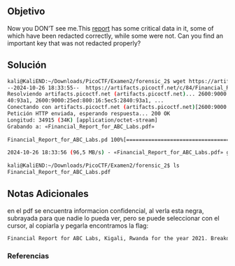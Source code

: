## Objetivo
Now you DON’T see me.This [report](https://artifacts.picoctf.net/c/84/Financial_Report_for_ABC_Labs.pdf) has some critical data in it, some of which have been redacted correctly, while some were not. Can you find an important key that was not redacted properly?
## Solución
```bash
kali@KaliEND:~/Downloads/PicoCTF/Examen2/forensic_2$ wget https://artifacts.picoctf.net/c/84/Financial_Report_for_ABC_Labs.pdf  
--2024-10-26 18:33:55--  https://artifacts.picoctf.net/c/84/Financial_Report_for_ABC_Labs.pdf  
Resolviendo artifacts.picoctf.net (artifacts.picoctf.net)... 2600:9000:25ed:a200:16:5ec5:2840:93a1, 2600:9000:25ed:f200:16:5ec5:28  
40:93a1, 2600:9000:25ed:800:16:5ec5:2840:93a1, ...  
Conectando con artifacts.picoctf.net (artifacts.picoctf.net)[2600:9000:25ed:a200:16:5ec5:2840:93a1]:443... conectado.  
Petición HTTP enviada, esperando respuesta... 200 OK  
Longitud: 34915 (34K) [application/octet-stream]  
Grabando a: «Financial_Report_for_ABC_Labs.pdf»  
  
Financial_Report_for_ABC_Labs.pd 100%[========================================================>]  34,10K  --.-KB/s    en 0s         
  
2024-10-26 18:33:56 (96,5 MB/s) - «Financial_Report_for_ABC_Labs.pdf» guardado [34915/34915]  
  
kali@KaliEND:~/Downloads/PicoCTF/Examen2/forensic_2$ ls  
Financial_Report_for_ABC_Labs.pdf
```
## Notas Adicionales
en el pdf se encuentra informacion confidencial, al verla esta negra, subrayada para que nadie lo pueda ver, pero se puede seleccionar con el cursor, al copiarla y pegarla encontramos la flag:
```bash
Financial Report for ABC Labs, Kigali, Rwanda for the year 2021. Breakdown - Just painted over in MS word. Cost Benefit Analysis Credit Debit This is not the flag, keep looking Expenses from the picoCTF{C4n_Y0u_S33_m3_fully} Redacted document.
``` 
### Referencias